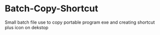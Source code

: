 # Batch-Copy-Shortcut
Small batch file use to copy portable program exe and creating shortcut plus icon on dekstop
